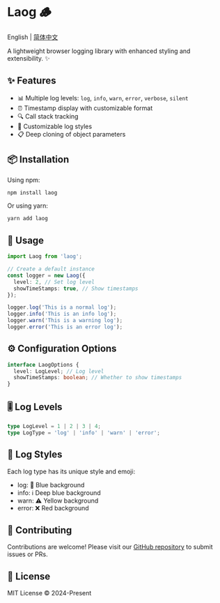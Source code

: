 # Laog 🪵

English | [简体中文](../README.md)

A lightweight browser logging library with enhanced styling and extensibility. ✨

## ✨ Features

- 📊 Multiple log levels: `log`, `info`, `warn`, `error`, `verbose`, `silent`
- ⏰ Timestamp display with customizable format
- 🔍 Call stack tracking
- 🎨 Customizable log styles
- 📋 Deep cloning of object parameters

## 📦 Installation

Using npm:
```bash
npm install laog
```
Or using yarn:

```bash
yarn add laog
```
## 🚀 Usage
```typescript
import Laog from 'laog';

// Create a default instance
const logger = new Laog({
  level: 2, // Set log level
  showTimeStamps: true, // Show timestamps
});

logger.log('This is a normal log');
logger.info('This is an info log');
logger.warn('This is a warning log');
logger.error('This is an error log');
```
## ⚙️ Configuration Options

```typescript
interface LaogOptions {
  level: LogLevel; // Log level
  showTimeStamps: boolean; // Whether to show timestamps
}
```

## 🎚️ Log Levels
```typescript
type LogLevel = 1 | 2 | 3 | 4;
type LogType = 'log' | 'info' | 'warn' | 'error';
```

## 🎨 Log Styles
Each log type has its unique style and emoji:
- log: 📝 Blue background
- info: ℹ️ Deep blue background
- warn: ⚠️ Yellow background
- error: ❌ Red background

## 🤝 Contributing
Contributions are welcome! Please visit our [GitHub repository](https://github.com/GoetheDady/laog) to submit issues or PRs.

## 📄 License
MIT License © 2024-Present
